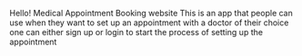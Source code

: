 Hello!
Medical Appointment Booking website
This is an app that people can use when they want to set up an appointment with a doctor of their choice
one can either sign up or login to start the process of setting up the appointment